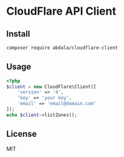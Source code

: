 # CloudFlare API Client

## Install

```bash
composer require abdala/cloudflare-client
```

## Usage 

```php
<?php
$client = new CloudFlare\Client([
    'version' => '4',
    'key' => 'your key',
    'email' => 'email@domain.com'
]);
echo $client->listZones();
```

## License

MIT